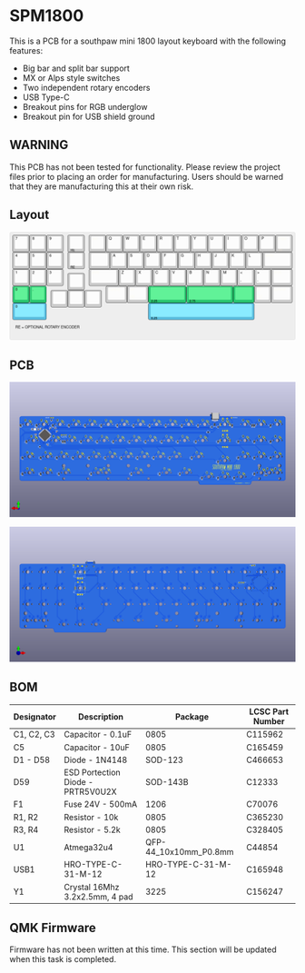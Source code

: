 # SPM1800
This is a PCB for a southpaw mini 1800 layout keyboard with the following features:

- Big bar and split bar support
- MX or Alps style switches
- Two independent rotary encoders
- USB Type-C
- Breakout pins for RGB underglow
- Breakout pin for USB shield ground

## WARNING
This PCB has not been tested for functionality. Please review the project files prior to placing an order for manufacturing. Users should be warned that they are manufacturing this at their own risk. 

## Layout
![layout.png](.github/layout.png)

## PCB

![pcb-front.png](.github/pcb-front.png)

![pcb-back.png](.github/pcb-back.png)

## BOM

| Designator | Description | Package | LCSC Part Number |
|-----------|-----------|-------|-----------------|
|C1, C2, C3|Capacitor - 0.1uF|0805|C115962|
|C5|Capacitor - 10uF|0805|C165459|
|D1 - D58|Diode - 1N4148|SOD-123|C466653|
|D59|ESD Portection Diode - PRTR5V0U2X|SOD-143B|C12333|
|F1|Fuse 24V - 500mA|1206|C70076|
|R1, R2|Resistor - 10k|0805|C365230|
|R3, R4|Resistor - 5.2k|0805|C328405|
|U1|Atmega32u4|QFP-44_10x10mm_P0.8mm|C44854|
|USB1|HRO-TYPE-C-31-M-12|HRO-TYPE-C-31-M-12|C165948|
|Y1|Crystal 16Mhz 3.2x2.5mm, 4 pad|3225|C156247|

## QMK Firmware
Firmware has not been written at this time. This section will be updated when this task is completed.